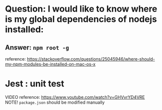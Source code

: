 # Question: I would like to know where is my global dependencies of nodejs installed:
## Answer: `npm root -g`
reference: https://stackoverflow.com/questions/25045946/where-should-my-npm-modules-be-installed-on-mac-os-x

# Jest : unit test
VIDEO reference: https://www.youtube.com/watch?v=GHVvrYD4VRE
NOTE! `package.json` should be modified manually
